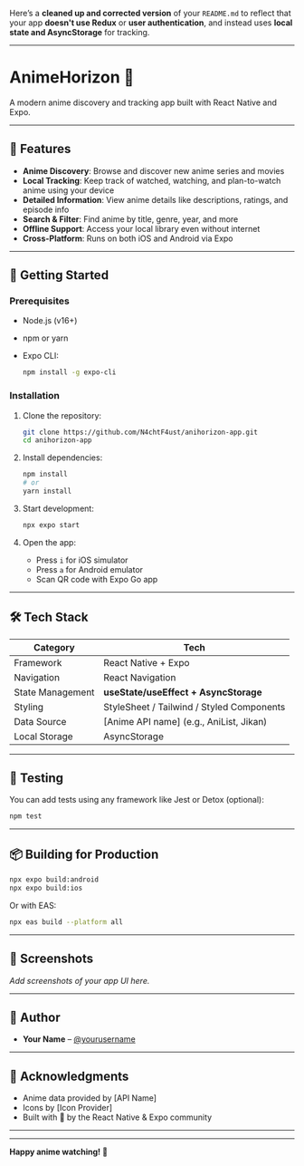 Here’s a **cleaned up and corrected version** of your `README.md` to reflect that your app **doesn't use Redux** or **user authentication**, and instead uses **local state and AsyncStorage** for tracking.

---

# AnimeHorizon 🌅

A modern anime discovery and tracking app built with React Native and Expo.

---

## 📱 Features

* **Anime Discovery**: Browse and discover new anime series and movies
* **Local Tracking**: Keep track of watched, watching, and plan-to-watch anime using your device
* **Detailed Information**: View anime details like descriptions, ratings, and episode info
* **Search & Filter**: Find anime by title, genre, year, and more
* **Offline Support**: Access your local library even without internet
* **Cross-Platform**: Runs on both iOS and Android via Expo

---

## 🚀 Getting Started

### Prerequisites

* Node.js (v16+)
* npm or yarn
* Expo CLI:

  ```bash
  npm install -g expo-cli
  ```

### Installation

1. Clone the repository:

   ```bash
   git clone https://github.com/N4chtF4ust/anihorizon-app.git
   cd anihorizon-app
   ```

2. Install dependencies:

   ```bash
   npm install
   # or
   yarn install
   ```

3. Start development:

   ```bash
   npx expo start
   ```

4. Open the app:

   * Press `i` for iOS simulator
   * Press `a` for Android emulator
   * Scan QR code with Expo Go app

---

## 🛠️ Tech Stack

| Category         | Tech                                      |
| ---------------- | ----------------------------------------- |
| Framework        | React Native + Expo                       |
| Navigation       | React Navigation                          |
| State Management | **useState/useEffect + AsyncStorage**     |
| Styling          | StyleSheet / Tailwind / Styled Components |
| Data Source      | \[Anime API name] (e.g., AniList, Jikan)  |
| Local Storage    | AsyncStorage                              |




---

## 🧪 Testing

You can add tests using any framework like Jest or Detox (optional):

```bash
npm test
```

---





## 📦 Building for Production

```bash
npx expo build:android
npx expo build:ios
```

Or with EAS:

```bash
npx eas build --platform all
```

---

## 📸 Screenshots

*Add screenshots of your app UI here.*



---

## 👤 Author

* **Your Name** – [@yourusername](https://github.com/yourusername)

---

## 🙏 Acknowledgments

* Anime data provided by \[API Name]
* Icons by \[Icon Provider]
* Built with 💖 by the React Native & Expo community

---

---

**Happy anime watching! 🍿**



